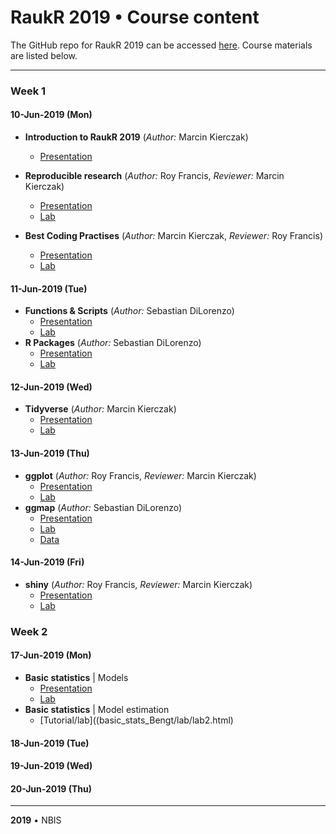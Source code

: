 # RaukR 2019 • Course content

The GitHub repo for RaukR 2019 can be accessed [here](https://github.com/NBISweden/RaukR-2019). Course materials are listed below.

---
### Week 1
#### 10-Jun-2019 (Mon)

* **Introduction to RaukR 2019** (*Author:* Marcin Kierczak)
    + [Presentation](intro_Marcin/intro_Marcin.html)
* **Reproducible research** (*Author:* Roy Francis, *Reviewer:* Marcin Kierczak)
    + [Presentation](rr/presentation/rr_presentation.html)
    + [Lab](rr/lab/rr_lab.html)

* **Best Coding Practises** (*Author:* Marcin Kierczak, *Reviewer:* Roy Francis)
    + [Presentation](best_coding_practises_Marcin/presentation/pres_best_coding_practises.html)
    + [Lab](best_coding_practises_Marcin/lab/BestCodingPractisesLab.html)

#### 11-Jun-2019 (Tue)
* **Functions & Scripts** (*Author:* Sebastian DiLorenzo)
    + [Presentation](functions_and_scripts_Sebastian/presentation/functions_and_scripts_Sebastian.html)
    + [Lab](functions_and_scripts_Sebastian/lab/functions_and_scripts_Sebastian.html)
* **R Packages** (*Author:* Sebastian DiLorenzo)
    + [Presentation](rpackages_Sebastian/presentation/rpackages_Sebastian.html)
    + [Lab](rpackages_Sebastian/lab/rpackages_Sebastian.html)

#### 12-Jun-2019 (Wed)
* **Tidyverse** (*Author:* Marcin Kierczak)
    + [Presentation](tidyverse_Marcin/presentation/tidyverse_presentation.html)
    + [Lab](tidyverse_Marcin/lab/lab.html)

#### 13-Jun-2019 (Thu)

* **ggplot** (*Author:* Roy Francis, *Reviewer:* Marcin Kierczak)
    + [Presentation](ggplot/presentation/ggplot_presentation.html)
    + [Lab](ggplot/lab/ggplot_lab.html)
* **ggmap** (*Author:* Sebastian DiLorenzo)
    + [Presentation](ggmap_Sebastian/presentation/ggmap_Sebastian.html)
    + [Lab](ggmap_Sebastian/lab/ggmap_Sebastian.html)
    + [Data](ggmap_Sebastian/lab/data/pubs.rda)

#### 14-Jun-2019 (Fri)
* **shiny** (*Author:* Roy Francis, *Reviewer:* Marcin Kierczak)
    + [Presentation](shiny/presentation/shiny_presentation.html)
    + [Lab](shiny/lab/shiny_lab.html)

### Week 2
#### 17-Jun-2019 (Mon)
* **Basic statistics** | Models
    + [Presentation](basic_stats_Bengt/presentation/presentation1.html)
    + [Lab](basic_stats_Bengt/lab/lab1.html)
* **Basic statistics** | Model estimation
    + [Tutorial/lab]((basic_stats_Bengt/lab/lab2.html)

#### 18-Jun-2019 (Tue)
#### 19-Jun-2019 (Wed)
#### 20-Jun-2019 (Thu)

---

**2019** • NBIS
